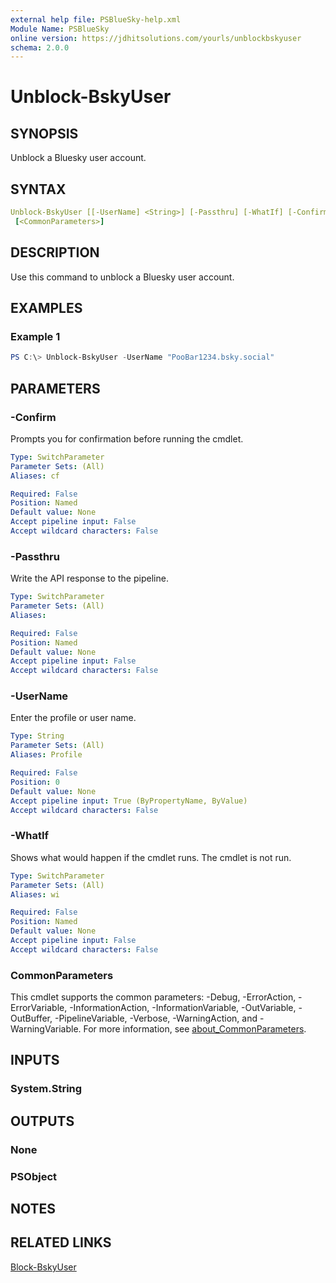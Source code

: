 ```yaml
---
external help file: PSBlueSky-help.xml
Module Name: PSBlueSky
online version: https://jdhitsolutions.com/yourls/unblockbskyuser
schema: 2.0.0
---
```


# Unblock-BskyUser

## SYNOPSIS

Unblock a Bluesky user account.

## SYNTAX

```yaml
Unblock-BskyUser [[-UserName] <String>] [-Passthru] [-WhatIf] [-Confirm]
 [<CommonParameters>]
```

## DESCRIPTION

Use this command to unblock a Bluesky user account.

## EXAMPLES

### Example 1

```powershell
PS C:\> Unblock-BskyUser -UserName "PooBar1234.bsky.social"
```

## PARAMETERS

### -Confirm

Prompts you for confirmation before running the cmdlet.

```yaml
Type: SwitchParameter
Parameter Sets: (All)
Aliases: cf

Required: False
Position: Named
Default value: None
Accept pipeline input: False
Accept wildcard characters: False
```

### -Passthru

Write the API response to the pipeline.

```yaml
Type: SwitchParameter
Parameter Sets: (All)
Aliases:

Required: False
Position: Named
Default value: None
Accept pipeline input: False
Accept wildcard characters: False
```

### -UserName

Enter the profile or user name.

```yaml
Type: String
Parameter Sets: (All)
Aliases: Profile

Required: False
Position: 0
Default value: None
Accept pipeline input: True (ByPropertyName, ByValue)
Accept wildcard characters: False
```

### -WhatIf

Shows what would happen if the cmdlet runs.
The cmdlet is not run.

```yaml
Type: SwitchParameter
Parameter Sets: (All)
Aliases: wi

Required: False
Position: Named
Default value: None
Accept pipeline input: False
Accept wildcard characters: False
```

### CommonParameters

This cmdlet supports the common parameters: -Debug, -ErrorAction, -ErrorVariable, -InformationAction, -InformationVariable, -OutVariable, -OutBuffer, -PipelineVariable, -Verbose, -WarningAction, and -WarningVariable. For more information, see [about_CommonParameters](http://go.microsoft.com/fwlink/?LinkID=113216).

## INPUTS

### System.String

## OUTPUTS

### None

### PSObject

## NOTES

## RELATED LINKS

[Block-BskyUser](Block-BskyUser.md)
